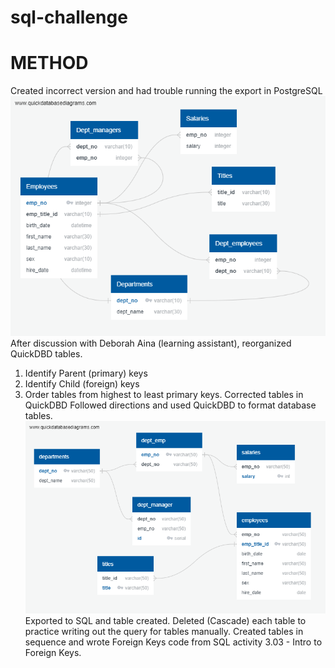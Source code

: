 # sql-challenge
# METHOD
Created incorrect version and had trouble running the export in PostgreSQL
![picture1](Images/incorrect_QDBD.png)
After discussion with Deborah Aina (learning assistant), reorganized QuickDBD tables.
1. Identify Parent (primary) keys
2. Identify Child (foreign) keys
3. Order tables from highest to least primary keys.
Corrected tables in QuickDBD
Followed directions and used QuickDBD to format database tables. 
![picture2](Images/QuickDBD.png)
Exported to SQL and table created.
Deleted (Cascade) each table to practice writing out the query for tables manually. 
Created tables in sequence and wrote Foreign Keys code from SQL activity 3.03 - Intro to Foreign Keys.
